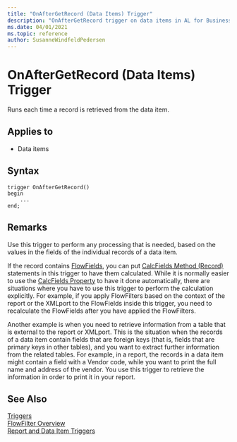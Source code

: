 ```yaml
---
title: "OnAfterGetRecord (Data Items) Trigger"
description: "OnAfterGetRecord trigger on data items in AL for Business Central."
ms.date: 04/01/2021
ms.topic: reference
author: SusanneWindfeldPedersen
---
```



# OnAfterGetRecord (Data Items) Trigger

Runs each time a record is retrieved from the data item.  

## Applies to  

- Data items  

## Syntax  

```AL
trigger OnAfterGetRecord()
begin
    ...
end;
``` 

## Remarks

Use this trigger to perform any processing that is needed, based on the values in the fields of the individual records of a data item.  

If the record contains [FlowFields](../devenv-flowfields.md), you can put [CalcFields Method \(Record\)](../methods-auto/record/record-calcfields-method.md) statements in this trigger to have them calculated. While it is normally easier to use the [CalcFields Property](../properties/devenv-calcfields-property.md) to have it done automatically, there are situations where you have to use this trigger to perform the calculation explicitly. For example, if you apply FlowFilters based on the context of the report or the XMLport to the FlowFields inside this trigger, you need to recalculate the FlowFields after you have applied the FlowFilters.  

Another example is when you need to retrieve information from a table that is external to the report or XMLport. This is the situation when the records of a data item contain fields that are foreign keys \(that is, fields that are primary keys in other tables\), and you want to extract further information from the related tables. For example, in a report, the records in a data item might contain a field with a Vendor code, while you want to print the full name and address of the vendor. You use this trigger to retrieve the information in order to print it in your report.  

## See Also

[Triggers](devenv-triggers.md)   
[FlowFilter Overview](../devenv-flowfilter-overview.md)  
[Report and Data Item Triggers](devenv-report-and-data-item-triggers.md)